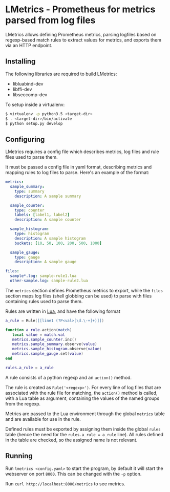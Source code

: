 # LMetrics - Prometheus  for metrics parsed from log files

LMetrics allows defining Prometheus metrics, parsing logfiles based on
regexp-based match rules to extract values for metrics, and exports them via an
HTTP endpoint.


## Installing

The following libraries are required to build LMetrics:

* libluabind-dev
* libffi-dev
* libseccomp-dev

To setup inside a virtualenv:

```bash
$ virtualenv -p python3.5 <target-dir>
$ . <target-dir>/bin/activate
$ python setup.py develop
```

## Configuring

LMetrics requires a config file which describes metrics, log files and rule
files used to parse them.

It must be passed a config file in yaml format, describing metrics and mapping
rules to log files to parse. Here's an example of the format:

```yaml
metrics:
  sample_summary:
    type: summary
    description: A sample summary

  sample_counter:
    type: counter
    labels: [label1, label2]
    description: A sample counter

  sample_histogram:
    type: histogram
    description: A sample histogram
    buckets: [10, 50, 100, 200, 500, 1000]

  sample_gauge:
    type: gauge
    description: A sample gauge

files:
  sample*.log: sample-rule1.lua
  other-sample.log: sample-rule2.lua
```

The `metrics` section defines Prometheus metrics to export, while the `files`
section maps log files (shell globbing can be used) to parse with files
containing rules used to parse them.

Rules are written in [Lua](https://www.lua.org/), and have the following format

```lua
a_rule = Rule([[line1 (?P<val>[\d.\-+]+)]])

function a_rule.action(match)
   local value = match.val
   metrics.sample_counter.inc()
   metrics.sample_summary.observe(value)
   metrics.sample_histogram.observe(value)
   metrics.sample_gauge.set(value)
end

rules.a_rule = a_rule
```

A rule consists of a python regexp and an `action()` method.

The rule is created as `Rule('<regexp>')`. For every line of log files that are
associated with the rule file for matching, the `action()` method is called,
with a Lua table as argument, containing the values of the named groups from
the regexp.

Metrics are passed to the Lua environment through the global `metrics` table
and are available for use in the rule.

Defined rules must be exported by assigning them inside the global `rules`
table (hence the need for the `rules.a_rule = a_rule` line). All rules defined
in the table are checked, so the assigned name is not relevant.


## Running

Run `lmetrics <config.yaml>` to start the program, by default it will start the
webserver on port `8000`. This can be changed with the `-p` option.

Run `curl http://localhost:8000/metrics` to see metrics.

